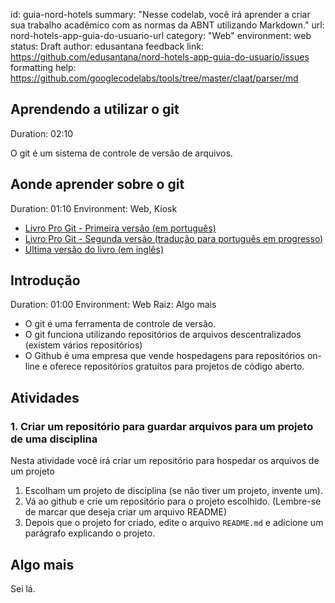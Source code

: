 id: guia-nord-hotels
summary: "Nesse codelab, você irá aprender a criar sua trabalho acadêmico com as normas da ABNT utilizando Markdown."
url: nord-hotels-app-guia-do-usuario-url
category: "Web"
environment: web
status: Draft
author: edusantana
feedback link: https://github.com/edusantana/nord-hotels-app-guia-do-usuario/issues
formatting help: https://github.com/googlecodelabs/tools/tree/master/claat/parser/md

## Aprendendo a utilizar o git

Duration: 02:10

O git é um sistema de controle de versão de arquivos.

## Aonde aprender sobre o git

Duration: 01:10
Environment: Web, Kiosk


- [Livro Pro Git - Primeira versão (em português)](https://git-scm.com/book/pt-br/v1)
- [Livro Pro Git - Segunda versão (tradução para português em progresso)](https://git-scm.com/book/pt-br/v2)
- [Última versão do livro (em inglês)](https://git-scm.com/book/en)

## Introdução

Duration: 01:00
Environment: Web
Raiz: Algo mais


- O git é uma ferramenta de controle de versão.
- O git funciona utilizando repositórios de arquivos descentralizados (existem vários repositórios)
- O Github é uma empresa que vende hospedagens para repositórios on-line e oferece repositórios gratuítos para projetos de código aberto.

## Atividades

### 1. Criar um repositório para guardar arquivos para um projeto de uma disciplina

Nesta atividade você irá criar um repositório para hospedar os arquivos de um projeto

1. Escolham um projeto de disciplina (se não tiver um projeto, invente um).
2. Vá ao github e crie um repositório para o projeto escolhido. (Lembre-se de marcar que deseja criar um arquivo README)
3. Depois que o projeto for criado, edite o arquivo `README.md` e adicione um parágrafo explicando o projeto.

## Algo mais

Sei lá.
